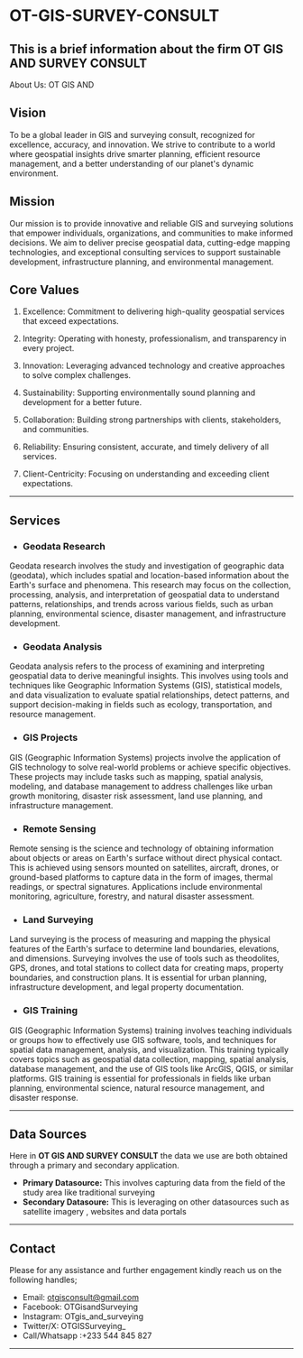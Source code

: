 # OT-GIS-SURVEY-CONSULT
This is a brief information about the firm OT GIS AND SURVEY CONSULT
---
About Us:
OT GIS AND 
## Vision
To be a global leader in GIS and surveying consult, recognized for excellence, accuracy, and innovation. We strive to contribute to a world where geospatial insights drive smarter planning, efficient resource management, and a better understanding of our planet's dynamic environment.

## Mission
Our mission is to provide innovative and reliable GIS and surveying solutions that empower individuals, organizations, and communities to make informed decisions. We aim to deliver precise geospatial data, cutting-edge mapping technologies, and exceptional consulting services to support sustainable development, infrastructure planning, and environmental management.

## Core Values

1. Excellence: Commitment to delivering high-quality geospatial services that exceed expectations.

2. Integrity: Operating with honesty, professionalism, and transparency in every project.

3. Innovation: Leveraging advanced technology and creative approaches to solve complex challenges.

4. Sustainability: Supporting environmentally sound planning and development for a better future.

5. Collaboration: Building strong partnerships with clients, stakeholders, and communities.

6. Reliability: Ensuring consistent, accurate, and timely delivery of all services.

7. Client-Centricity: Focusing on understanding and exceeding client expectations.

---

## Services

- ### Geodata Research
Geodata research involves the study and investigation of geographic data (geodata), which includes spatial and location-based information about the Earth's surface and phenomena. This research may focus on the collection, processing, analysis, and interpretation of geospatial data to understand patterns, relationships, and trends across various fields, such as urban planning, environmental science, disaster management, and infrastructure development.

- ### Geodata Analysis
Geodata analysis refers to the process of examining and interpreting geospatial data to derive meaningful insights. This involves using tools and techniques like Geographic Information Systems (GIS), statistical models, and data visualization to evaluate spatial relationships, detect patterns, and support decision-making in fields such as ecology, transportation, and resource management.

- ### GIS Projects
GIS (Geographic Information Systems) projects involve the application of GIS technology to solve real-world problems or achieve specific objectives. These projects may include tasks such as mapping, spatial analysis, modeling, and database management to address challenges like urban growth monitoring, disaster risk assessment, land use planning, and infrastructure management.

- ### Remote Sensing
Remote sensing is the science and technology of obtaining information about objects or areas on Earth's surface without direct physical contact. This is achieved using sensors mounted on satellites, aircraft, drones, or ground-based platforms to capture data in the form of images, thermal readings, or spectral signatures. Applications include environmental monitoring, agriculture, forestry, and natural disaster assessment.

- ### Land Surveying
Land surveying is the process of measuring and mapping the physical features of the Earth's surface to determine land boundaries, elevations, and dimensions. Surveying involves the use of tools such as theodolites, GPS, drones, and total stations to collect data for creating maps, property boundaries, and construction plans. It is essential for urban planning, infrastructure development, and legal property documentation.

- ### GIS Training
GIS (Geographic Information Systems) training involves teaching individuals or groups how to effectively use GIS software, tools, and techniques for spatial data management, analysis, and visualization. This training typically covers topics such as geospatial data collection, mapping, spatial analysis, database management, and the use of GIS tools like ArcGIS, QGIS, or similar platforms. GIS training is essential for professionals in fields like urban planning, environmental science, natural resource management, and disaster response.

---

## Data Sources
Here in **OT GIS AND SURVEY CONSULT** the data we use are both obtained through a primary and secondary application.

  - **Primary Datasource:** This involves capturing data from the field of the study area like traditional surveying
  - **Secondary Datasoure:** This is leveraging on other datasources such as satellite imagery , websites and data portals
---

## Contact
Please for any assistance and further engagement kindly reach us on the following handles;
  -  Email: otgisconsult@gmail.com
  -  Facebook: OTGisandSurveying 
  -  Instagram: OTgis_and_surveying
  -  Twitter/X: OTGISSurveying_
  -  Call/Whatsapp :+233 544 845 827
---
    
    
  
